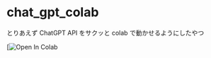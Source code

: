 # chat_gpt_colab

とりあえず ChatGPT API をサクッと colab で動かせるようにしたやつ

[![Open In Colab](https://colab.research.google.com/github/kobayashiharuto/chat_gpt_colab/blob/main/chatgpt_base.ipynb)
